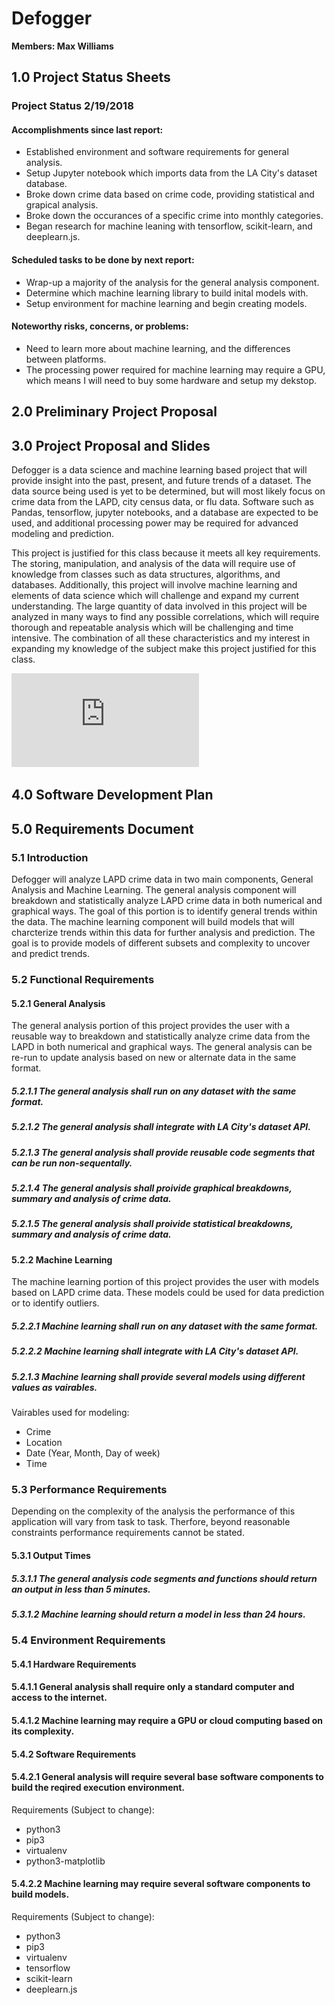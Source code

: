 # Defogger
**Members: Max Williams**

## 1.0 Project Status Sheets

### Project Status 2/19/2018

#### Accomplishments since last report:
  - Established environment and software requirements for general analysis.
  - Setup Jupyter notebook which imports data from the LA City's dataset database.
  - Broke down crime data based on crime code, providing statistical and grapical analysis.
  - Broke down the occurances of a specific crime into monthly categories.
  - Began research for machine leaning with tensorflow, scikit-learn, and deeplearn.js.

#### Scheduled tasks to be done by next report:
  - Wrap-up a majority of the analysis for the general analysis component.
  - Determine which machine learning library to build inital models with.
  - Setup environment for machine learning and begin creating models.

#### Noteworthy risks, concerns, or problems:
  - Need to learn more about machine learning, and the differences between platforms.
  - The processing power required for machine learning may require a GPU, which means I will need to buy some hardware and setup my dekstop.

## 2.0 Preliminary Project Proposal

## 3.0 Project Proposal and Slides

Defogger is a data science and machine learning based project that will provide insight into the past, present, and future trends of a dataset.  The data source being used is yet to be determined, but will most likely focus on crime data from the LAPD, city census data, or flu data.  Software such as Pandas, tensorflow, jupyter notebooks, and a database are expected to be used, and additional processing power may be required for advanced modeling and prediction.

This project is justified for this class because it meets all key requirements.  The storing, manipulation, and analysis of the data will require use of knowledge from classes such as data structures, algorithms, and databases.  Additionally, this project will involve machine learning and elements of data science which will challenge and expand my current understanding.  The large quantity of data involved in this project will be analyzed in many ways to find any possible correlations, which will require thorough and repeatable analysis which will be challenging and time intensive.  The combination of all these characteristics and my interest in expanding my knowledge of the subject make this project justified for this class.

![Proposal Presentation Slides](https://github.com/maxwellwilliams/defogger/blob/master/documents/proposal_presentation.pdf)

## 4.0 Software Development Plan

## 5.0 Requirements Document

### 5.1 Introduction

Defogger will analyze LAPD crime data in two main components, General Analysis and Machine Learning.  The general analysis component will breakdown and statistically analyze LAPD crime data in both numerical and graphical ways.  The goal of this portion is to identify general trends within the data.  The machine learning component will build models that will charcterize trends within this data for further analysis and prediction.  The goal is to provide models of different subsets and complexity to uncover and predict trends.

### 5.2 Functional Requirements

#### 5.2.1 General Analysis

The general analysis portion of this project provides the user with a reusable way to breakdown and statistically analyze crime data from the LAPD in both numerical and graphical ways.  The general analysis can be re-run to update analysis based on new or alternate data in the same format.

##### 5.2.1.1 The general analysis shall run on any dataset with the same format.

##### 5.2.1.2 The general analysis shall integrate with LA City's dataset API.

##### 5.2.1.3 The general analysis shall provide reusable code segments that can be run non-sequentally.

##### 5.2.1.4 The general analysis shall proivide graphical breakdowns, summary and analysis of crime data.

##### 5.2.1.5 The general analysis shall proivide statistical breakdowns, summary and analysis of crime data.

#### 5.2.2 Machine Learning

The machine learning portion of this project provides the user with models based on LAPD crime data.  These models could be used for data prediction or to identify outliers.

##### 5.2.2.1 Machine learning shall run on any dataset with the same format.

##### 5.2.2.2 Machine learning shall integrate with LA City's dataset API.

##### 5.2.1.3 Machine learning shall provide several models using different values as vairables.
Vairables used for modeling:
  - Crime
  - Location
  - Date (Year, Month, Day of week)
  - Time

### 5.3 Performance Requirements

Depending on the complexity of the analysis the performance of this application will vary from task to task.  Therfore, beyond reasonable constraints performance requirements cannot be stated.

#### 5.3.1 Output Times

##### 5.3.1.1 The general analysis code segments and functions should return an output in less than 5 minutes.

##### 5.3.1.2 Machine learning should return a model in less than 24 hours.

### 5.4 Environment Requirements

#### 5.4.1 Hardware Requirements

#### 5.4.1.1 General analysis shall require only a standard computer and access to the internet.

#### 5.4.1.2 Machine learning may require a GPU or cloud computing based on its complexity.

#### 5.4.2 Software Requirements

#### 5.4.2.1 General analysis will require several base software components to build the reqired execution environment.
Requirements (Subject to change):
  - python3
  - pip3
  - virtualenv
  - python3-matplotlib

#### 5.4.2.2 Machine learning may require several software components to build models.
Requirements (Subject to change):
  - python3
  - pip3
  - virtualenv
  - tensorflow
  - scikit-learn
  - deeplearn.js
